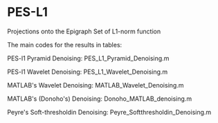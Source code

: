 # PES-L1
Projections onto the Epigraph Set of L1-norm function

The main codes for the results in tables:

PES-l1 Pyramid Denoising: PES_L1_Pyramid_Denoising.m

PES-l1 Wavelet Denoising: PES_L1_Wavelet_Denoising.m

MATLAB's Wavelet Denoising: MATLAB_Wavelet_Denoising.m

MATLAB's (Donoho's) Denoising: Donoho_MATLAB_denoising.m

Peyre's Soft-thresholdin Denoising: Peyre_Softthresholdin_Denoising.m


